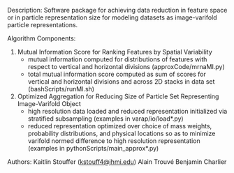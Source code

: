 Description: Software package for achieving data reduction in feature space or in particle representation size for modeling datasets as image-varifold particle representations. 

Algorithm Components:
1) Mutual Information Score for Ranking Features by Spatial Variability
   - mutual information computed for distributions of features with respect to vertical and horizontal divisions (approxCode/mrnaMI.py)
   - total mutual information score computed as sum of scores for vertical and horizontal divisions and across 2D stacks in data set (bashScripts/runMI.sh)
2) Optimized Aggregation for Reducing Size of Particle Set Representing Image-Varifold Object
     - high resolution data loaded and reduced representation initialized via stratified subsampling (examples in varap/io/load*.py)
     - reduced representation optimized over choice of mass weights, probability distributions, and physical locations so as to minimize varifold normed difference to high resolution representation (examples in pythonScripts/main_approx*.py)
       


Authors:
Kaitlin Stouffer (kstouff4@jhmi.edu)
Alain Trouvé
Benjamin Charlier
